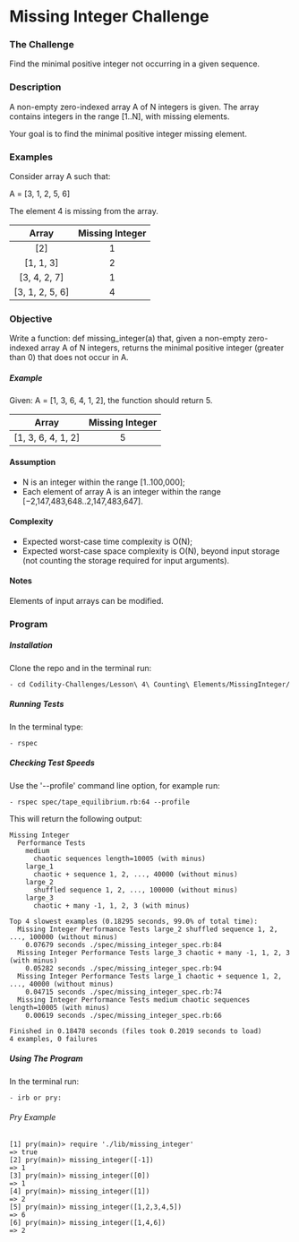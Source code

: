# Missing Integer Challenge

### The Challenge

Find the minimal positive integer not occurring in a given sequence.

### Description

A non-empty zero-indexed array A of N integers is given. The array contains integers in the range [1..N], with missing elements.

Your goal is to find the minimal positive integer missing element.

### Examples

Consider array A such that:

A = [3, 1, 2, 5, 6]

The element 4 is missing from the array.

Array  | Missing Integer
:-------------: | :------------------------------:
[2] | 1
[1, 1, 3] | 2
[3, 4, 2, 7] | 1
[3, 1, 2, 5, 6] | 4

### Objective
Write a function: def missing_integer(a) that, given a non-empty zero-indexed array A of N integers, returns the minimal positive integer (greater than 0) that does not occur in A.

##### Example
Given: A = [1, 3, 6, 4, 1, 2], the function should return 5.

Array  | Missing Integer
:-------------: | :------------------------------:
[1, 3, 6, 4, 1, 2] | 5

#### Assumption

- N is an integer within the range [1..100,000];
- Each element of array A is an integer within the range [−2,147,483,648..2,147,483,647].

#### Complexity

- Expected worst-case time complexity is O(N);
- Expected worst-case space complexity is O(N), beyond input storage (not counting the storage required for input arguments).

#### Notes
Elements of input arrays can be modified.

### Program

##### Installation
Clone the repo and in the terminal run:
```
- cd Codility-Challenges/Lesson\ 4\ Counting\ Elements/MissingInteger/
```

##### Running Tests
In the terminal type:
```
- rspec
```

##### Checking Test Speeds
Use the '--profile' command line option, for example run:

```
- rspec spec/tape_equilibrium.rb:64 --profile
```

This will return the following output:

```
Missing Integer
  Performance Tests
    medium
      chaotic sequences length=10005 (with minus)
    large_1
      chaotic + sequence 1, 2, ..., 40000 (without minus)
    large_2
      shuffled sequence 1, 2, ..., 100000 (without minus)
    large_3
      chaotic + many -1, 1, 2, 3 (with minus)

Top 4 slowest examples (0.18295 seconds, 99.0% of total time):
  Missing Integer Performance Tests large_2 shuffled sequence 1, 2, ..., 100000 (without minus)
    0.07679 seconds ./spec/missing_integer_spec.rb:84
  Missing Integer Performance Tests large_3 chaotic + many -1, 1, 2, 3 (with minus)
    0.05282 seconds ./spec/missing_integer_spec.rb:94
  Missing Integer Performance Tests large_1 chaotic + sequence 1, 2, ..., 40000 (without minus)
    0.04715 seconds ./spec/missing_integer_spec.rb:74
  Missing Integer Performance Tests medium chaotic sequences length=10005 (with minus)
    0.00619 seconds ./spec/missing_integer_spec.rb:66

Finished in 0.18478 seconds (files took 0.2019 seconds to load)
4 examples, 0 failures
```

##### Using The Program
In the terminal run:

```
- irb or pry:
```

###### Pry Example
```
[1] pry(main)> require './lib/missing_integer'
=> true
[2] pry(main)> missing_integer([-1])
=> 1
[3] pry(main)> missing_integer([0])
=> 1
[4] pry(main)> missing_integer([1])
=> 2
[5] pry(main)> missing_integer([1,2,3,4,5])
=> 6
[6] pry(main)> missing_integer([1,4,6])
=> 2
```
